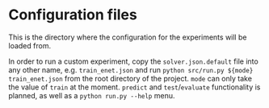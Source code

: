 # Configuration files

This is the directory where the configuration for the experiments will be loaded from.

In order to run a custom experiment, copy the `solver.json.default` file into any other name, e.g. `train_enet.json` and run `python src/run.py ${mode} train_enet.json` from the root directory of the project. `mode` can only take the value of `train` at the moment. `predict` and `test`/`evaluate` functionality is planned, as well as a `python run.py --help` menu.
